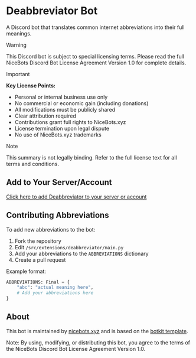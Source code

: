 # Deabbreviator Bot

A Discord bot that translates common internet abbreviations into their full meanings.

>[!WARNING]
>This Discord bot is subject to special licensing terms. Please read the full NiceBots Discord Bot License Agreement Version 1.0 for complete details.

>[!IMPORTANT]
>**Key License Points:**
>- Personal or internal business use only
>- No commercial or economic gain (including donations)
>- All modifications must be publicly shared
>- Clear attribution required
>- Contributions grant full rights to NiceBots.xyz
>- License termination upon legal dispute
>- No use of NiceBots.xyz trademarks

>[!NOTE]
>This summary is not legally binding. Refer to the full license text for all terms and conditions.

## Add to Your Server/Account

[Click here to add Deabbreviator to your server or account](https://discord.com/oauth2/authorize?client_id=1342236118212673537)

## Contributing Abbreviations

To add new abbreviations to the bot:

1. Fork the repository
2. Edit `/src/extensions/deabbreviator/main.py`
3. Add your abbreviations to the `ABBREVIATIONS` dictionary
4. Create a pull request

Example format:
```python
ABBREVIATIONS: Final = {
    "abc": "actual meaning here",
    # Add your abbreviations here
}
```

## About

This bot is maintained by [nicebots.xyz](https://nicebots.xyz) and is based on the [botkit template](https://github.com/nicebots-xyz/botkit).

Note: By using, modifying, or distributing this bot, you agree to the terms of the NiceBots Discord Bot License Agreement Version 1.0.

